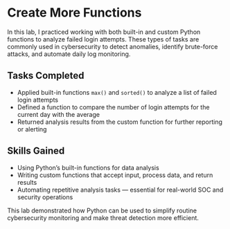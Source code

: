 # Create More Functions

In this lab, I practiced working with both built-in and custom Python functions to analyze failed login attempts. These types of tasks are commonly used in cybersecurity to detect anomalies, identify brute-force attacks, and automate daily log monitoring.

## Tasks Completed

- Applied built-in functions `max()` and `sorted()` to analyze a list of failed login attempts  
- Defined a function to compare the number of login attempts for the current day with the average  
- Returned analysis results from the custom function for further reporting or alerting  

## Skills Gained

- Using Python’s built-in functions for data analysis  
- Writing custom functions that accept input, process data, and return results  
- Automating repetitive analysis tasks — essential for real-world SOC and security operations  

This lab demonstrated how Python can be used to simplify routine cybersecurity monitoring and make threat detection more efficient.
